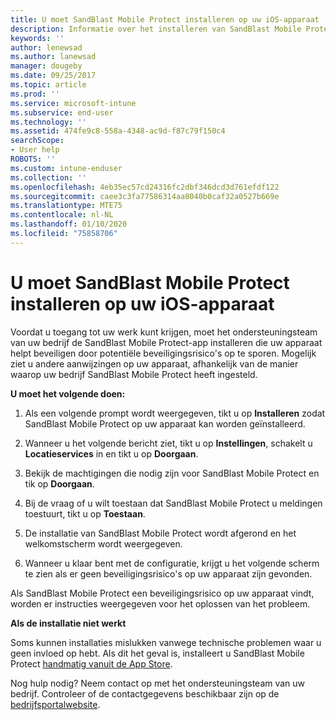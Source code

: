 ```yaml
---
title: U moet SandBlast Mobile Protect installeren op uw iOS-apparaat | Microsoft Docs
description: Informatie over het installeren van SandBlast Mobile Protect op uw iOS-apparaat.
keywords: ''
author: lenewsad
ms.author: lanewsad
manager: dougeby
ms.date: 09/25/2017
ms.topic: article
ms.prod: ''
ms.service: microsoft-intune
ms.subservice: end-user
ms.technology: ''
ms.assetid: 474fe9c8-558a-4348-ac9d-f87c79f150c4
searchScope:
- User help
ROBOTS: ''
ms.custom: intune-enduser
ms.collection: ''
ms.openlocfilehash: 4eb35ec57cd24316fc2dbf346dcd3d761efdf122
ms.sourcegitcommit: caee3c3fa77586314aa8040b0caf32a0527b669e
ms.translationtype: MTE75
ms.contentlocale: nl-NL
ms.lasthandoff: 01/10/2020
ms.locfileid: "75858706"
---
```

# <a name="you-need-to-install-sandblast-mobile-protect-on-your-ios-device"></a>U moet SandBlast Mobile Protect installeren op uw iOS-apparaat

Voordat u toegang tot uw werk kunt krijgen, moet het ondersteuningsteam van uw bedrijf de SandBlast Mobile Protect-app installeren die uw apparaat helpt beveiligen door potentiële beveiligingsrisico's op te sporen. Mogelijk ziet u andere aanwijzingen op uw apparaat, afhankelijk van de manier waarop uw bedrijf SandBlast Mobile Protect heeft ingesteld.

**U moet het volgende doen:**

1. Als een volgende prompt wordt weergegeven, tikt u op **Installeren** zodat SandBlast Mobile Protect op uw apparaat kan worden geïnstalleerd.

2. Wanneer u het volgende bericht ziet, tikt u op **Instellingen**, schakelt u **Locatieservices** in en tikt u op **Doorgaan**.

3. Bekijk de machtigingen die nodig zijn voor SandBlast Mobile Protect en tik op **Doorgaan**.

4. Bij de vraag of u wilt toestaan dat SandBlast Mobile Protect u meldingen toestuurt, tikt u op **Toestaan**.

5. De installatie van SandBlast Mobile Protect wordt afgerond en het welkomstscherm wordt weergegeven.

6. Wanneer u klaar bent met de configuratie, krijgt u het volgende scherm te zien als er geen beveiligingsrisico's op uw apparaat zijn gevonden.

Als SandBlast Mobile Protect een beveiligingsrisico op uw apparaat vindt, worden er instructies weergegeven voor het oplossen van het probleem.

**Als de installatie niet werkt**

Soms kunnen installaties mislukken vanwege technische problemen waar u geen invloed op hebt. Als dit het geval is, installeert u SandBlast Mobile Protect [handmatig vanuit de App Store](https://itunes.apple.com/app/sandblast-mobile-protect/id1006390797).

Nog hulp nodig? Neem contact op met het ondersteuningsteam van uw bedrijf. Controleer of de contactgegevens beschikbaar zijn op de [bedrijfsportalwebsite](https://go.microsoft.com/fwlink/?linkid=2010980).
